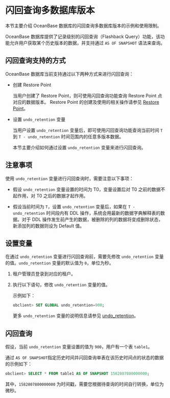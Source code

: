 闪回查询多数据库版本
===============================

本节主要介绍 OceanBase 数据库的闪回查询多数据库版本的示例和使用限制。

OceanBase 数据库提供了记录级别的闪回查询（Flashback Query）功能，该功能允许用户获取某个历史版本的数据，并支持通过 `AS OF SNAPSHOT` 语法来查询。

闪回查询支持的方式
------------------------------

OceanBase 数据库当前支持通过以下两种方式来进行闪回查询：

* 创建 Restore Point

  当用户创建了 Restore Point，则可使用闪回查询功能查询 Restore Point 点对应的数据版本。 Restore Point 的创建及使用的相关操作请参见 [Restore Point](../../15.oceanbase-database-overview/9.data-reliability-and-high-availability/4.data-protection/3.restore-point-feature.md)。
  
* 设置 `undo_retention` 变量

  当用户设置 `undo_retention` 变量后，即可使用闪回查询功能查询当前时间 `T` 到 `T - undo_retention` 时间范围内的任意多版本数据。

  本节主要介绍如何通过设置 `undo_retention` 变量来进行闪回查询。
  
注意事项
-------------------------

使用 `undo_retention` 变量进行闪回查询时，需要注意以下事项：

* 假设 `undo_retention` 变量设置的时间为 T0，变量设置后对 T0 之前的数据不起作用，对 T0 之后的数据才起作用。

*
  假设当前时间为 `T`，设置 `undo_retention` 变量后，如果在 `T - undo_retention` 时间段内有 DDL 操作，系统会用最新的数据字典解释表的数据。对于 DDL 操作发生前产生的数据，被删除的列的数据将变成删除状态，新添加列的数据则设为 Default 值。
  
设置变量
-------------------------

在通过 `undo_retention` 变量进行闪回查询前，需要先修改 `undo_retention` 变量的值。`undo_retention` 变量的默认值为 `0`，单位为秒。

1. 租户管理员登录到对应的租户。

2. 执行以下语句，修改 `undo_retention` 变量的值。

   示例如下：

   ```sql
   obclient> SET GLOBAL undo_retention=900;
   ```

   更多 `undo_retention` 变量的说明信息请参见 [undo_retention](../../12.reference-guide/2.system-variables/94.undo_retention.md)。

闪回查询
-------------------------

假设，当前 `undo_retention` 变量设置的值为 `900`，用户有一个表 `table1`。

通过 `AS OF SNAPSHOT`指定历史时间并闪回查询单表在该历史时间点的状态的数据的示例如下：

```sql
obclient> SELECT * FROM table1 AS OF SNAPSHOT 1582807800000000;
```

其中，`1582807800000000` 为时间戳，需要您根据待查询的时间自行转换，单位为微秒。
